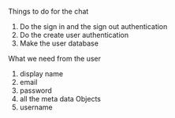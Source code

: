 Things to do for the chat
1.  Do the sign in and the sign out authentication 
2.  Do the create user authentication
3.  Make the user database 



What we need from the user
1. display name
2. email
3. password
4. all the meta data Objects
5. username